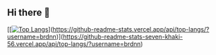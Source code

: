 ## Hi there 👋

[[[![Top Langs](https://github-readme-stats-seven-khaki-56.vercel.app/api/top-langs/?username=brdnn)](https://github.com/anuraghazra/github-readme-stats)](https://github-readme-stats.vercel.app/api/top-langs/?username=brdnn)](https://github-readme-stats-seven-khaki-56.vercel.app/api/top-langs/?username=brdnn)

<!--
**Brdnn/brdnn** is a ✨ _special_ ✨ repository because its `README.md` (this file) appears on your GitHub profile.

Here are some ideas to get you started:

- 🔭 I’m currently working on ...
- 🌱 I’m currently learning ...
- 👯 I’m looking to collaborate on ...
- 🤔 I’m looking for help with ...
- 💬 Ask me about ...
- 📫 How to reach me: ...
- 😄 Pronouns: ...
- ⚡ Fun fact: ...
-->
